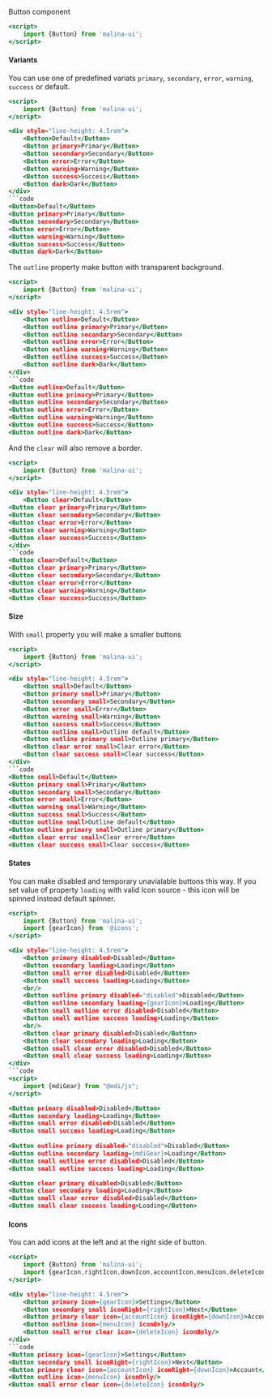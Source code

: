 Button component

```htm
<script>
    import {Button} from 'malina-ui';
</script>
```

#### Variants

You can use one of predefined variats <code>primary</code>, <code>secondary</code>, <code>error</code>, <code>warning</code>, <code>success</code> or default.

```htm example
<script>
    import {Button} from 'malina-ui';
</script>

<div style="line-height: 4.5rem">
    <Button>Default</Button>    
    <Button primary>Primary</Button>    
    <Button secondary>Secondary</Button>    
    <Button error>Error</Button>    
    <Button warning>Warning</Button>    
    <Button success>Success</Button>   
    <Button dark>Dark</Button>   
</div> 
```code
<Button>Default</Button>    
<Button primary>Primary</Button>    
<Button secondary>Secondary</Button>    
<Button error>Error</Button>    
<Button warning>Warning</Button>    
<Button success>Success</Button>   
<Button dark>Dark</Button> 
```
The `outline` property make button with transparent background.

```htm example
<script>
    import {Button} from 'malina-ui';
</script>

<div style="line-height: 4.5rem">
    <Button outline>Default</Button>    
    <Button outline primary>Primary</Button>    
    <Button outline secondary>Secondary</Button>    
    <Button outline error>Error</Button>    
    <Button outline warning>Warning</Button>    
    <Button outline success>Success</Button>   
    <Button outline dark>Dark</Button> 
</div> 
```code
<Button outline>Default</Button>    
<Button outline primary>Primary</Button>    
<Button outline secondary>Secondary</Button>    
<Button outline error>Error</Button>    
<Button outline warning>Warning</Button>    
<Button outline success>Success</Button>   
<Button outline dark>Dark</Button>   
```

And the `clear` will also remove a border.

```htm example
<script>
    import {Button} from 'malina-ui';
</script>

<div style="line-height: 4.5rem">
    <Button clear>Default</Button>    
<Button clear primary>Primary</Button>    
<Button clear secondary>Secondary</Button>    
<Button clear error>Error</Button>    
<Button clear warning>Warning</Button>    
<Button clear success>Success</Button> 
</div> 
```code
<Button clear>Default</Button>    
<Button clear primary>Primary</Button>    
<Button clear secondary>Secondary</Button>    
<Button clear error>Error</Button>    
<Button clear warning>Warning</Button>    
<Button clear success>Success</Button>   
```

#### Size

With `small` property you will make a smaller buttons

```htm example
<script>
    import {Button} from 'malina-ui';
</script>

<div style="line-height: 4.5rem">
    <Button small>Default</Button>      
    <Button primary small>Primary</Button>      
    <Button secondary small>Secondary</Button>      
    <Button error small>Error</Button>      
    <Button warning small>Warning</Button>      
    <Button success small>Success</Button>      
    <Button outline small>Outline default</Button>  
    <Button outline primary small>Outline primary</Button>  
    <Button clear error small>Clear error</Button>  
    <Button clear success small>Clear success</Button> 
</div> 
```code
<Button small>Default</Button>      
<Button primary small>Primary</Button>      
<Button secondary small>Secondary</Button>      
<Button error small>Error</Button>      
<Button warning small>Warning</Button>      
<Button success small>Success</Button>      
<Button outline small>Outline default</Button>  
<Button outline primary small>Outline primary</Button>  
<Button clear error small>Clear error</Button>  
<Button clear success small>Clear success</Button>   
```

#### States

You can make disabled and temporary unavialable buttons this way. If you set value of property <code>loading</code> with valid Icon source - this icon will be spinned instead default spinner.

```htm example
<script>
    import {Button} from 'malina-ui';
    import {gearIcon} from '@icons';
</script>

<div style="line-height: 4.5rem">
    <Button primary disabled>Disabled</Button>          
    <Button secondary loading>Loading</Button>  
    <Button small error disabled>Disabled</Button>          
    <Button small success loading>Loading</Button>  
    <br/>        
    <Button outline primary disabled="disabled">Disabled</Button>          
    <Button outline secondary loading={gearIcon}>Loading</Button>          
    <Button small outline error disabled>Disabled</Button>          
    <Button small outline success loading>Loading</Button>          
    <br/>        
    <Button clear primary disabled>Disabled</Button>          
    <Button clear secondary loading>Loading</Button>          
    <Button small clear error disabled>Disabled</Button>          
    <Button small clear success loading>Loading</Button> 
</div> 
```code
<script>
    import {mdiGear} from "@mdi/js";
</script>

<Button primary disabled>Disabled</Button>          
<Button secondary loading>Loading</Button>  
<Button small error disabled>Disabled</Button>          
<Button small success loading>Loading</Button>  
    
<Button outline primary disabled="disabled">Disabled</Button>          
<Button outline secondary loading={mdiGear}>Loading</Button>          
<Button small outline error disabled>Disabled</Button>          
<Button small outline success loading>Loading</Button>          

<Button clear primary disabled>Disabled</Button>          
<Button clear secondary loading>Loading</Button>          
<Button small clear error disabled>Disabled</Button>          
<Button small clear success loading>Loading</Button> 
```

#### Icons

You can add icons at the left and at the right side of button.

```htm example
<script>
    import {Button} from 'malina-ui';
    import {gearIcon,rightIcon,downIcon,accountIcon,menuIcon,deleteIcon} from '@icons';
</script>

<div style="line-height: 4.5rem">
    <Button primary icon={gearIcon}>Settings</Button>          
    <Button secondary small iconRight={rightIcon}>Next</Button>          
    <Button primary clear icon={accountIcon} iconRight={downIcon}>Account</Button>          
    <Button outline icon={menuIcon} iconOnly/>          
    <Button small error clear icon={deleteIcon} iconOnly/> 
</div> 
```code
<Button primary icon={gearIcon}>Settings</Button>          
<Button secondary small iconRight={rightIcon}>Next</Button>          
<Button primary clear icon={accountIcon} iconRight={downIcon}>Account</Button>          
<Button outline icon={menuIcon} iconOnly/>          
<Button small error clear icon={deleteIcon} iconOnly/>    
```